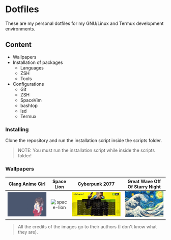 # Dotfiles
These are my personal dotfiles for my GNU/Linux
and Termux development environments.

## Content
- Wallpapers
- Installation of packages
  - Languages
  - ZSH
  - Tools
- Configurations
  - Git
  - ZSH
  - SpaceVim
  - bashtop
  - lsd
  - Termux

### Installing
Clone the repository and run the installation
script inside the scripts folder.

> NOTE: You must run the installation script
> while inside the scripts folder!

### Wallpapers
| Clang Anime Girl | Space Lion | Cyberpunk 2077 | Great Wave Off Of Starry Night |
|:----------------:|:----------:|:--------------:|:------------------------------:|
| ![clang_anime_girl](./wallpapers/clang_anime_girl.png) | ![space-lion](./wallpapers/space-lion.jpg) | ![cyberpunk 2077](./wallpapers/cyberpunk-2077.jpg) | ![Great Wave Off Of Starry Night](./wallpapers/GreatWaveOffOfStarryNight.jpeg) |

> All the credits of the images go to their authors (I don't know what they are).
